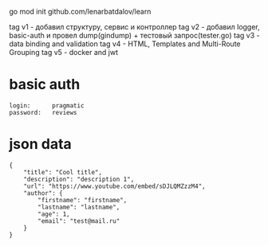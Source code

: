 go mod init github.com/lenarbatdalov/learn

tag v1 - добавил структуру, сервис и контроллер
tag v2 - добавил logger, basic-auth и провел dump(gindump) + тестовый запрос(tester.go)
tag v3 - data binding and validation
tag v4 - HTML, Templates and Multi-Route Grouping
tag v5 - docker and jwt

# basic auth
```
login:      pragmatic
password:   reviews
```

# json data
```
{
    "title": "Cool title",
    "description": "description 1",
    "url": "https://www.youtube.com/embed/sDJLQMZzzM4",
    "author": {
        "firstname": "firstname",
        "lastname": "lastname",
        "age": 1,
        "email": "test@mail.ru"
    }
}
```
